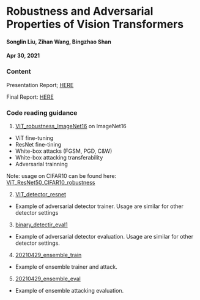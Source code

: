 # Robustness and Adversarial Properties of Vision Transformers

#### Songlin Liu, Zihan Wang, Bingzhao Shan

#### Apr 30, 2021

### Content

Presentation Report; [HERE](https://github.com/zuoyigehaobing/EECS598-AML/blob/master/Robustness_AdvProperty_ViT/EECS598FinalPresentation.pdf)

Final Report:   [HERE](https://github.com/zuoyigehaobing/EECS598-AML/blob/master/Robustness_AdvProperty_ViT/Robustness%26AdversarialPropertiesViT.pdf)

### Code reading guidance

1. [VIT_robustness_ImageNet16](https://github.com/zuoyigehaobing/EECS598-AML/blob/master/Robustness_AdvProperty_ViT/VIT_robustness_ImageNet16.ipynb) on ImageNet16

- ViT fine-tuning
- ResNet fine-tining
- White-box attacks (FGSM, PGD, C&W)
- White-box attacking transferability
- Adversarial trainning

Note: usage on CIFAR10 can be found here: [ViT_ResNet50_CIFAR10_robustness](https://github.com/zuoyigehaobing/EECS598-AML/blob/master/Robustness_AdvProperty_ViT/ViT_ResNet50_CIFAR10_robustness.ipynb)

2. [VIT_detector_resnet](https://github.com/zuoyigehaobing/EECS598-AML/blob/master/Robustness_AdvProperty_ViT/VIT_detector_resnet_lr0.00001.ipynb)

- Example of adversarial detector trainer. Usage are similar for other detector settings

3. [binary_detectir_eval1](https://github.com/zuoyigehaobing/EECS598-AML/blob/master/Robustness_AdvProperty_ViT/binary_detectir_eval1.ipynb)

- Example of adversarial detector evaluation. Usage are similar for other detector settings.

4. [20210429_ensemble_train](https://github.com/zuoyigehaobing/EECS598-AML/blob/master/Robustness_AdvProperty_ViT/20210429_shan_ensemble_train.ipynb)

- Example of ensemble trainer and attack.

5. [20210429_ensemble_eval](https://github.com/zuoyigehaobing/EECS598-AML/blob/master/Robustness_AdvProperty_ViT/20210429_shan_ensemble_eval.ipynb)

- Example of ensemble attacking evaluation.





